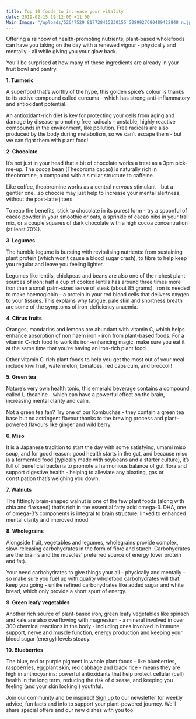```yaml
---
title: Top 10 foods to increase your vitality
date: 2019-02-15 19:12:00 +11:00
Main Image: "/uploads/52647529_817728415230155_5089927680489422848_n.jpg"
---
```


Offering a rainbow of health-promoting nutrients, plant-based wholefoods can have you taking on the day with a renewed vigour - physically and mentally - all while giving you your glow back.

You’ll be surprised at how many of these ingredients are already in your fruit bowl and pantry.

**1. Turmeric**

A superfood that’s worthy of the hype, this golden spice’s colour is thanks to its active compound called curcuma - which has strong anti-inflammatory and antioxidant potential.

An antioxidant-rich diet is key for protecting your cells from aging and damage by disease-promoting free radicals - unstable, highly reactive compounds in the environment, like pollution. Free radicals are also produced by the body during metabolism, so we can’t escape them - but we can fight them with plant food!

**2. Chocolate**

It’s not just in your head that a bit of chocolate works a treat as a 3pm pick-me-up. The cocoa bean (Theobroma cacao) is naturally rich in theobromine, a compound with a similar structure to caffeine.

Like coffee, theobromine works as a central nervous stimulant - but a gentler one...so choccie may just help to increase your mental alertness, without the post-latte jitters.

To reap the benefits, stick to chocolate in its purest form - try a spoonful of cacao powder in your smoothie or oats, a sprinkle of cacao nibs in your trail mix, or a couple squares of dark chocolate with a high cocoa concentration (at least 70%).

**3. Legumes**

The humble legume is bursting with revitalising nutrients: from sustaining plant protein (which won’t cause a blood sugar crash), to fibre to help keep you regular and leave you feeling lighter.

Legumes like lentils, chickpeas and beans are also one of the richest plant sources of iron; half a cup of cooked lentils has around three times more iron than a small palm-sized serve of steak (about 85 grams). Iron is needed to make haemoglobin - a protein in your red blood cells that delivers oxygen to your tissues. This explains why fatigue, pale skin and shortness breath are some of the symptoms of iron-deficiency anaemia.

**4. Citrus fruits**

Oranges, mandarins and lemons are abundant with vitamin C, which helps enhance absorption of non haem iron - iron from plant-based foods. For a vitamin C-rich food to work its iron-enhancing magic, make sure you eat it at the same time that you’re having an iron-rich plant food.

Other vitamin C-rich plant foods to help you get the most out of your meal include kiwi fruit, watermelon, tomatoes, red capsicum, and broccoli!

**5. Green tea**

Nature’s very own health tonic, this emerald beverage contains a compound called L-theanine - which can have a powerful effect on the brain, increasing mental clarity and calm.

Not a green tea fan? Try one of our Kombuchas - they contain a green tea base but no astringent flavour thanks to the brewing process and plant-powered flavours like ginger and wild berry.

**6. Miso**

It is a Japanese tradition to start the day with some satisfying, umami miso soup, and for good reason: good health starts in the gut, and because miso is a fermented food (typically made with soybeans and a starter culture), it’s full of beneficial bacteria to promote a harmonious balance of gut flora and support digestive health - helping to alleviate any bloating, gas or constipation that’s weighing you down.

**7. Walnuts**

The fittingly brain-shaped walnut is one of the few plant foods (along with chia and flaxseed) that’s rich in the essential fatty acid omega-3. DHA, one of omega-3’s components is integral to brain structure, linked to enhanced mental clarity and improved mood.

**8. Wholegrains**

Alongside fruit, vegetables and legumes, wholegrains provide complex, slow-releasing carbohydrates in the form of fibre and starch. Carbohydrates are the brain’s and the muscles’ preferred source of energy (over protein and fat).

Your need carbohydrates to give things your all - physically and mentally - so make sure you fuel up with quality wholefood carbohydrates will that keep you going - unlike refined carbohydrates like added sugar and white bread, which only provide a short spurt of energy.

**9. Green leafy vegetables**

Another rich source of plant-based iron, green leafy vegetables like spinach and kale are also overflowing with magnesium - a mineral involved in over 300 chemical reactions in the body - including ones involved in immune support, nerve and muscle function, energy production and keeping your blood sugar (energy) levels steady.

**10. Blueberries**

The blue, red or purple pigment in whole plant foods - like blueberries, raspberries, eggplant skin, red cabbage and black rice - means they are high in anthocyanins: powerful antioxidants that help protect cellular (cell) health in the long term, reducing the risk of disease, and keeping you feeling (and your skin looking!) youthful.

Join our community and be inspired! [Sign up](https://www.soulara.com.au/) to our newsletter for weekly advice, fun facts and info to support your plant-powered journey. We’ll share special offers and our new dishes with you too.
